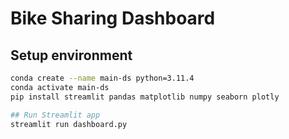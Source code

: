 # Bike Sharing Dashboard

## Setup environment

```bash
conda create --name main-ds python=3.11.4
conda activate main-ds
pip install streamlit pandas matplotlib numpy seaborn plotly

## Run Streamlit app
streamlit run dashboard.py
